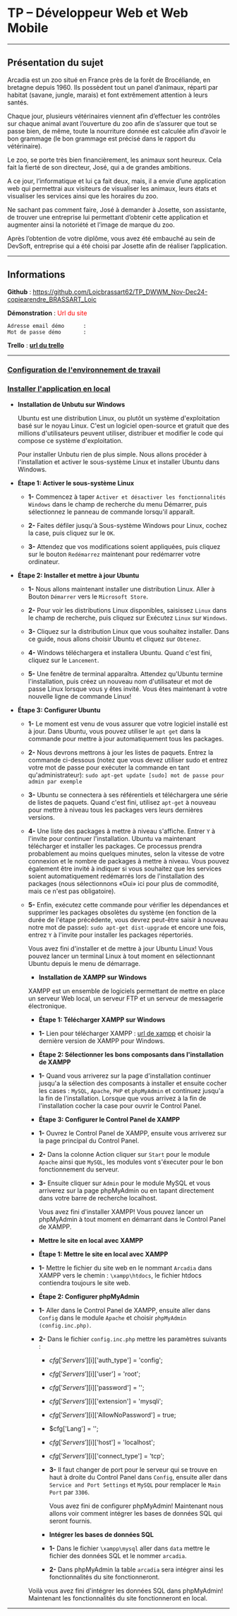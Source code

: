 # TP – Développeur Web et Web Mobile

---

## Présentation du sujet

Arcadia est un zoo situé en France près de la forêt de Brocéliande, en bretagne depuis 1960. 
Ils possèdent tout un panel d’animaux, réparti par habitat (savane, jungle, marais) et font 
extrêmement attention à leurs santés. 

Chaque jour, plusieurs vétérinaires viennent afin 
d’effectuer les contrôles sur chaque animal avant l’ouverture du zoo afin de s’assurer que tout 
se passe bien, de même, toute la nourriture donnée est calculée afin d’avoir le bon grammage 
(le bon grammage est précisé dans le rapport du vétérinaire). 

Le zoo, se porte très bien financièrement, les animaux sont heureux. Cela fait la fierté de son 
directeur, José, qui a de grandes ambitions.

A ce jour, l’informatique et lui ça fait deux, mais, il a envie d’une application web qui 
permettrai aux visiteurs de visualiser les animaux, leurs états et visualiser les services ainsi que 
les horaires du zoo. 

Ne sachant pas comment faire, José à demander à Josette, son assistante, 
de trouver une entreprise lui permettant d’obtenir cette application et augmenter ainsi la 
notoriété et l’image de marque du zoo. 

Après l’obtention de votre diplôme, vous avez été embauché au sein de DevSoft, entreprise 
qui a été choisi par Josette afin de réaliser l’application. 


---

## Informations

**Github** : https://github.com/Loicbrassart62/TP_DWWM_Nov-Dec24-copiearendre_BRASSART_Loic

**Démonstration** : <span style="color:red">Url du site</span>

    Adresse email démo      : 
    Mot de passe démo       : 

**Trello** : <span style="color:red">**[url du trello](https://trello.com/invite/b/662f3fc9a1272f660ed52479/ATTIa3128884f4bb6fc2ddfe9bdd7ed851cbF02B469D/arcadia-ecf-brassartloic)**</span>





---



### <span style="text-decoration:underline">Configuration de l'environnement de travail</span>

### <span style="text-decoration:underline">Installer l'application en local</span>

- **Installation de Unbutu sur Windows**

  Ubuntu est une distribution Linux, ou plutôt un système d'exploitation basé sur le noyau Linux. C'est un logiciel open-source et gratuit que des millions d'utilisateurs peuvent utiliser, distribuer et modifier le code qui compose ce système d'exploitation.

  Pour installer Unbutu rien de plus simple. Nous allons procéder à l'installation et activer le sous-système Linux et installer Ubuntu dans Windows.
  
- **Étape 1: Activer le sous-système Linux**

  - **1-**
    Commencez à taper `Activer et désactiver les fonctionnalités Windows` dans le champ de recherche du menu Démarrer, puis sélectionnez le panneau de commande lorsqu'il apparaît.

  - **2-**
    Faites défiler jusqu'à Sous-système Windows pour Linux, cochez la case, puis cliquez sur le `OK`.

  - **3-**
    Attendez que vos modifications soient appliquées, puis cliquez sur le bouton `Redémarrez` maintenant pour redémarrer votre ordinateur.

- **Étape 2: Installer et mettre à jour Ubuntu**

  - **1-**
    Nous allons maintenant installer une distribution Linux. Aller à Bouton `Démarrer` vers le `Microsoft Store`.

  - **2-**
    Pour voir les distributions Linux disponibles, saisissez `Linux` dans le champ de recherche, puis cliquez sur Exécutez `Linux` sur `Windows`.

  - **3-**
    Cliquez sur la distribution Linux que vous souhaitez installer. Dans ce guide, nous allons choisir Ubuntu et cliquez sur `Obtenez`.

  - **4-**
    Windows téléchargera et installera Ubuntu. Quand c'est fini, cliquez sur le `Lancement`.

  - **5-**
    Une fenêtre de terminal apparaîtra. Attendez qu'Ubuntu termine l'installation, puis créez un nouveau nom d'utilisateur et mot de passe Linux lorsque vous y êtes invité. Vous êtes maintenant à votre nouvelle ligne de commande Linux!
    
- **Étape 3: Configurer Ubuntu**
  
  - **1-**
    Le moment est venu de vous assurer que votre logiciel installé est à jour. Dans Ubuntu, vous pouvez utiliser le ```apt get``` dans la commande pour mettre à jour automatiquement tous les packages.

  - **2-**
    Nous devrons mettrons à jour les listes de paquets. Entrez la commande ci-dessous (notez que vous devez utiliser sudo et entrez votre mot de passe pour exécuter la commande en tant qu'administrateur): ```sudo apt-get update [sudo] mot de passe pour admin par exemple```

  - **3-**
    Ubuntu se connectera à ses référentiels et téléchargera une série de listes de paquets. Quand c'est fini, utilisez ```apt-get``` à nouveau pour mettre à niveau tous les packages vers leurs dernières versions.

  - **4-**
    Une liste des packages à mettre à niveau s'affiche. Entrer ```Y``` à l'invite pour continuer l'installation. Ubuntu va maintenant télécharger et installer les packages. Ce processus prendra probablement au moins quelques minutes, selon la vitesse de votre 
    connexion et le nombre de packages à mettre à niveau. Vous pouvez également être invité à indiquer si vous souhaitez que les services soient automatiquement redémarrés lors de l'installation des packages (nous sélectionnons «Oui» ici pour plus de commodité, 
    mais ce n'est pas obligatoire).

  - **5-**
    Enfin, exécutez cette commande pour vérifier les dépendances et supprimer les packages obsolètes du système (en fonction de la durée de l'étape précédente, vous devrez peut-être saisir à nouveau notre mot de passe): ```sudo apt-get dist-upgrade``` et encore 
    une fois, entrez ```Y``` à l'invite pour installer les packages répertoriés.

    Vous avez fini d'installer et de mettre à jour Ubuntu Linux! Vous pouvez lancer un terminal Linux à tout moment en sélectionnant Ubuntu depuis le menu de démarrage.

    - **Installation de XAMPP sur Windows**

    XAMPP est un ensemble de logiciels permettant de mettre en place un serveur Web local, un serveur FTP et un serveur de messagerie électronique.

    - **Étape 1: Télécharger XAMPP sur Windows**
   
    - **1-**
     Lien pour télécharger XAMPP : <span style="color:red">[url de xampp](https://www.apachefriends.org/download.html)</span> et choisir la dernière version de XAMPP pour Windows.

    - **Étape 2: Sélectionner les bons composants dans l'installation de XAMPP**

    - **1-**
      Quand vous arriverez sur la page d'installation continuer jusqu'a la sélection des composants à installer et ensuite cocher les cases : `MySQL`, `Apache`, `PHP` et `phpMyAdmin` et continuez jusqu'a la fin de l'installation. Lorsque que vous arrivez à la fin de l'installation cocher la case pour ouvrir le Control Panel.

    - **Étape 3: Configurer le Control Panel de XAMPP**
      
    - **1-**
      Ouvrez le Control Panel de XAMPP, ensuite vous arriverez sur la page principal du Control Panel.

    - **2-**
      Dans la colonne Action cliquer sur `Start` pour le module `Apache` ainsi que `MySQL`, les modules vont s'éxecuter pour le bon fonctionnement du serveur.

    - **3-**
      Ensuite cliquer sur `Admin` pour le module MySQL et vous arriverez sur la page phpMyAdmin ou en tapant directement dans votre barre de recherche localhost.

      Vous avez fini d'installer XAMPP! Vous pouvez lancer un phpMyAdmin à tout moment en démarrant dans le Control Panel de XAMPP.

    - **Mettre le site en local avec XAMPP**
   
    - **Étape 1: Mettre le site en local avec XAMPP**
      
    - **1-**
      Mettre le fichier du site web en le nommant `Arcadia` dans XAMPP vers le chemin : `\xampp\htdocs`, le fichier htdocs contiendra toujours le site web.

    - **Étape 2: Configurer phpMyAdmin**

    - **1-**
      Aller dans le Control Panel de XAMPP, ensuite aller dans `Config` dans le module `Apache` et choisir `phpMyAdmin (config.inc.php)`.

    - **2-**
      Dans le fichier `config.inc.php` mettre les paramètres suivants :
       
      - $cfg['Servers'][$i]['auth_type'] = 'config';
      - $cfg['Servers'][$i]['user'] = 'root';
      - $cfg['Servers'][$i]['password'] = '';
      - $cfg['Servers'][$i]['extension'] = 'mysqli';
      - $cfg['Servers'][$i]['AllowNoPassword'] = true;
      - $cfg['Lang'] = '';
      - $cfg['Servers'][$i]['host'] = 'localhost';
      - $cfg['Servers'][$i]['connect_type'] = 'tcp';
     
      - **3-**
        Il faut changer de port pour le serveur qui se trouve en haut à droite du Control Panel dans `Config`, ensuite aller dans `Service and Port Settings` et `MySQL` pour remplacer le `Main Port` par `3306`.

        Vous avez fini de configurer phpMyAdmin! Maintenant nous allons voir comment intégrer les bases de données SQL qui seront fournis.

      - **Intégrer les bases de données SQL**

      - **1-**
        Dans le fichier `\xampp\mysql` aller dans `data` mettre le fichier des données SQL et le nommer `arcadia`.

      - **2-**
        Dans phpMyAdmin la table `arcadia` sera intégrer ainsi les fonctionnalités du site fonctionneront.

    Voilà vous avez fini d'intégrer les données SQL  dans phpMyAdmin! Maintenant les fonctionnalités du site fonctionneront en local.
 

  
---

